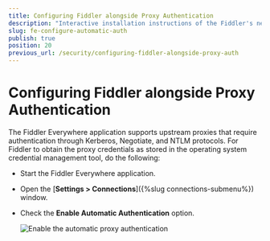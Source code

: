 ```yaml
---
title: Configuring Fiddler alongside Proxy Authentication
description: "Interactive installation instructions of the Fiddler's network extension."
slug: fe-configure-automatic-auth
publish: true
position: 20
previous_url: /security/configuring-fiddler-alongside-proxy-auth
---
```


# Configuring Fiddler alongside Proxy Authentication

The Fiddler Everywhere application supports upstream proxies that require authentication through Kerberos, Negotiate, and NTLM protocols. For Fiddler to obtain the proxy credentials as stored in the operating system credential management tool, do the following:

- Start the Fiddler Everywhere application.

- Open the [**Settings > Connections**]({%slug connections-submenu%}) window.

- Check the **Enable Automatic Authentication** option.

    ![Enable the automatic proxy authentication](../images/settings/sett-conn-enable-auth.png)